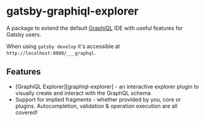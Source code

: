 # gatsby-graphiql-explorer

A package to extend the default [GraphiQL][graphiql] IDE with useful features for Gatsby users.

When using `gatsby develop` it's accessible at `http://localhost:8000/___graphql`.

## Features

- [GraphiQL Explorer][graphiql-explorer] - an interactive explorer plugin to visually create and interact with the GraphQL schema
- Support for implied fragments - whether provided by you, core or plugins. Autocompletion, validation & operation execution are all covered!

[graphiql]: https://github.com/graphql/graphiql/tree/main/packages/graphiql-plugin-explorer
